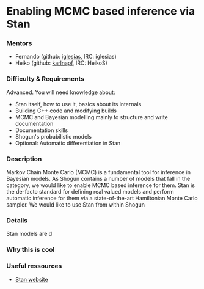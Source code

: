 # Enabling MCMC based inference via Stan

### Mentors
 * Fernando (github: [iglesias](https://github.com/iglesias), IRC: iglesias)
 * Heiko (github: [karlnapf](https://github.com/karlnapf), IRC: HeikoS)

### Difficulty & Requirements
Advanced.
You will need knowledge about:
 * Stan itself, how to use it, basics about its internals
 * Building C++ code and modifying builds
 * MCMC and Bayesian modelling mainly to structure and write documentation
 * Documentation skills
 * Shogun's probabilistic models
 * Optional: Automatic differentiation in Stan

### Description
Markov Chain Monte Carlo (MCMC) is a fundamental tool for inference in Bayesian models. As Shogun contains a number of models that fall in the category, we would like to enable MCMC based inference for them. Stan is the de-facto standard for defining real valued models and perform automatic inference for them via a state-of-the-art Hamiltonian Monte Carlo sampler. We would like to use Stan from within Shogun 

### Details
Stan models are d


### Why this is cool

### Useful ressources
 * [Stan website](http://mc-stan.org/)